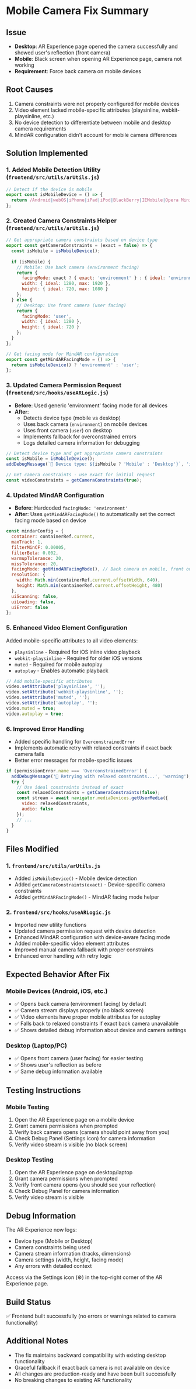 # Mobile Camera Fix Summary

## Issue
- **Desktop**: AR Experience page opened the camera successfully and showed user's reflection (front camera)
- **Mobile**: Black screen when opening AR Experience page, camera not working
- **Requirement**: Force back camera on mobile devices

## Root Causes
1. Camera constraints were not properly configured for mobile devices
2. Video element lacked mobile-specific attributes (playsinline, webkit-playsinline, etc.)
3. No device detection to differentiate between mobile and desktop camera requirements
4. MindAR configuration didn't account for mobile camera differences

## Solution Implemented

### 1. Added Mobile Detection Utility (`frontend/src/utils/arUtils.js`)
```javascript
// Detect if the device is mobile
export const isMobileDevice = () => {
  return /Android|webOS|iPhone|iPad|iPod|BlackBerry|IEMobile|Opera Mini/i.test(navigator.userAgent);
};
```

### 2. Created Camera Constraints Helper (`frontend/src/utils/arUtils.js`)
```javascript
// Get appropriate camera constraints based on device type
export const getCameraConstraints = (exact = false) => {
  const isMobile = isMobileDevice();
  
  if (isMobile) {
    // Mobile: Use back camera (environment facing)
    return {
      facingMode: exact ? { exact: 'environment' } : { ideal: 'environment' },
      width: { ideal: 1280, max: 1920 },
      height: { ideal: 720, max: 1080 }
    };
  } else {
    // Desktop: Use front camera (user facing)
    return {
      facingMode: 'user',
      width: { ideal: 1280 },
      height: { ideal: 720 }
    };
  }
};

// Get facing mode for MindAR configuration
export const getMindARFacingMode = () => {
  return isMobileDevice() ? 'environment' : 'user';
};
```

### 3. Updated Camera Permission Request (`frontend/src/hooks/useARLogic.js`)
- **Before**: Used generic 'environment' facing mode for all devices
- **After**: 
  - Detects device type (mobile vs desktop)
  - Uses back camera (`environment`) on mobile devices
  - Uses front camera (`user`) on desktop
  - Implements fallback for overconstrained errors
  - Logs detailed camera information for debugging

```javascript
// Detect device type and get appropriate camera constraints
const isMobile = isMobileDevice();
addDebugMessage(`📱 Device type: ${isMobile ? 'Mobile' : 'Desktop'}`, 'info');

// Get camera constraints - use exact for initial request
const videoConstraints = getCameraConstraints(true);
```

### 4. Updated MindAR Configuration
- **Before**: Hardcoded `facingMode: 'environment'`
- **After**: Uses `getMindARFacingMode()` to automatically set the correct facing mode based on device

```javascript
const mindarConfig = {
  container: containerRef.current,
  maxTrack: 1,
  filterMinCF: 0.00005,
  filterBeta: 0.002,
  warmupTolerance: 20,
  missTolerance: 20,
  facingMode: getMindARFacingMode(), // Back camera on mobile, front on desktop
  resolution: { 
    width: Math.min(containerRef.current.offsetWidth, 640),
    height: Math.min(containerRef.current.offsetHeight, 480) 
  },
  uiScanning: false,
  uiLoading: false,
  uiError: false
};
```

### 5. Enhanced Video Element Configuration
Added mobile-specific attributes to all video elements:
- `playsinline` - Required for iOS inline video playback
- `webkit-playsinline` - Required for older iOS versions
- `muted` - Required for mobile autoplay
- `autoplay` - Enables automatic playback

```javascript
// Add mobile-specific attributes
video.setAttribute('playsinline', '');
video.setAttribute('webkit-playsinline', '');
video.setAttribute('muted', '');
video.setAttribute('autoplay', '');
video.muted = true;
video.autoplay = true;
```

### 6. Improved Error Handling
- Added specific handling for `OverconstrainedError`
- Implements automatic retry with relaxed constraints if exact back camera fails
- Better error messages for mobile-specific issues

```javascript
if (permissionError.name === 'OverconstrainedError') {
  addDebugMessage('🔄 Retrying with relaxed constraints...', 'warning');
  try {
    // Use ideal constraints instead of exact
    const relaxedConstraints = getCameraConstraints(false);
    const stream = await navigator.mediaDevices.getUserMedia({ 
      video: relaxedConstraints,
      audio: false
    });
    // ...
  }
}
```

## Files Modified

### 1. `frontend/src/utils/arUtils.js`
- Added `isMobileDevice()` - Mobile device detection
- Added `getCameraConstraints(exact)` - Device-specific camera constraints
- Added `getMindARFacingMode()` - MindAR facing mode helper

### 2. `frontend/src/hooks/useARLogic.js`
- Imported new utility functions
- Updated camera permission request with device detection
- Enhanced MindAR configuration with device-aware facing mode
- Added mobile-specific video element attributes
- Improved manual camera fallback with proper constraints
- Enhanced error handling with retry logic

## Expected Behavior After Fix

### Mobile Devices (Android, iOS, etc.)
- ✅ Opens back camera (environment facing) by default
- ✅ Camera stream displays properly (no black screen)
- ✅ Video elements have proper mobile attributes for autoplay
- ✅ Falls back to relaxed constraints if exact back camera unavailable
- ✅ Shows detailed debug information about device and camera settings

### Desktop (Laptop/PC)
- ✅ Opens front camera (user facing) for easier testing
- ✅ Shows user's reflection as before
- ✅ Same debug information available

## Testing Instructions

### Mobile Testing
1. Open the AR Experience page on a mobile device
2. Grant camera permissions when prompted
3. Verify back camera opens (camera should point away from you)
4. Check Debug Panel (Settings icon) for camera information
5. Verify video stream is visible (no black screen)

### Desktop Testing
1. Open the AR Experience page on desktop/laptop
2. Grant camera permissions when prompted
3. Verify front camera opens (you should see your reflection)
4. Check Debug Panel for camera information
5. Verify video stream is visible

## Debug Information
The AR Experience now logs:
- Device type (Mobile or Desktop)
- Camera constraints being used
- Camera stream information (tracks, dimensions)
- Camera settings (width, height, facing mode)
- Any errors with detailed context

Access via the Settings icon (⚙️) in the top-right corner of the AR Experience page.

## Build Status
✅ Frontend built successfully (no errors or warnings related to camera functionality)

## Additional Notes
- The fix maintains backward compatibility with existing desktop functionality
- Graceful fallback if exact back camera is not available on device
- All changes are production-ready and have been built successfully
- No breaking changes to existing AR functionality

